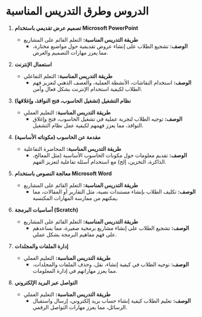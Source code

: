 # الدروس وطرق التدريس المناسبة

1. **تصميم عرض تقديمي باستخدام Microsoft PowerPoint**
    - **طريقة التدريس المناسبة:** التعلم القائم على المشاريع
        - **الوصف:** تشجيع الطلاب على إنشاء عروض تقديمية حول مواضيع مختارة، مما يعزز مهارات التصميم والعرض.

2. **استعمال الإنترنت**
    - **طريقة التدريس المناسبة:** التعلم التفاعلي
        - **الوصف:** استخدام النقاشات، الأنشطة العملية، والعصف الذهني لتعزيز فهم الطلاب لكيفية استخدام الإنترنت بشكل فعال وآمن.

3. **نظام التشغيل (تشغيل الحاسوب، فتح النوافذ، وإغلاقها)**
    - **طريقة التدريس المناسبة:** التعليم العملي
        - **الوصف:** توجيه الطلاب لتجربة عملية في تشغيل الحاسوب، فتح وإغلاق النوافذ، مما يعزز فهمهم لكيفية عمل نظام التشغيل.

4. **مقدمة عن الحاسوب (مكوناته الأساسية)**
    - **طريقة التدريس المناسبة:** المحاضرة التفاعلية
        - **الوصف:** تقديم معلومات حول مكونات الحاسوب الأساسية (مثل المعالج، الذاكرة، التخزين، إلخ) مع استخدام أسئلة تفاعلية لتعزيز الفهم.

5. **معالجة النصوص باستخدام Microsoft Word**
    - **طريقة التدريس المناسبة:** التعلم القائم على المشاريع
        - **الوصف:** تكليف الطلاب بإنشاء مستندات نصية، مثل التقارير أو المقالات، مما يمكنهم من ممارسة المهارات المكتسبة.

6. **أساسيات البرمجة (Scratch)**
    - **طريقة التدريس المناسبة:** التعلم القائم على المشاريع
        - **الوصف:** تشجيع الطلاب على إنشاء مشاريع برمجية صغيرة، مما يساعدهم على فهم مفاهيم البرمجة بشكل عملي.

7. **إدارة الملفات والمجلدات**
    - **طريقة التدريس المناسبة:** التعليم العملي
        - **الوصف:** توجيه الطلاب في كيفية إنشاء، نقل، وحذف الملفات والمجلدات، مما يعزز مهاراتهم في إدارة المعلومات.

8. **التواصل عبر البريد الإلكتروني**
    - **طريقة التدريس المناسبة:** التعليم العملي
        - **الوصف:** تعليم الطلاب كيفية إنشاء حساب بريد إلكتروني، إرسال واستقبال الرسائل، مما يعزز مهارات التواصل الرقمي.
